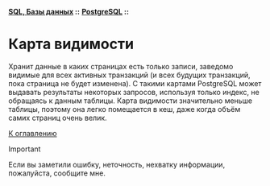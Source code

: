 **[SQL, Базы данных](../../README.md#sql-and-db) ::**
**[PostgreSQL](../../README.md#sql-and-db-postgresql) ::**
# Карта видимости

Хранит данные в каких страницах есть только записи, заведомо видимые для всех активных транзакций (и всех будущих транзакций, пока страница не будет изменена). С такими картами PostgreSQL может выдавать результаты некоторых запросов, используя только индекс, не обращаясь к данным таблицы. Карта видимости значительно меньше таблицы, поэтому она легко помещается в кеш, даже когда объём самих страниц очень велик.

[К оглавлению](../../README.md#sql-and-db-postgresql)

> [!IMPORTANT]
> Если вы заметили ошибку, неточность, нехватку информации, пожалуйста, сообщите мне.
